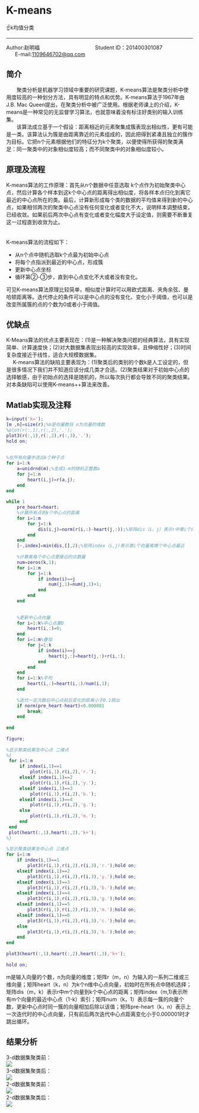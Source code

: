 # K-means
:point_up:k均值分类<br>
__________________________________________________________________________________________
Author:赵明福                                        Student ID：201400301087                            E-mail:1109646702@qq.com<br>
## 简介
　　聚类分析是机器学习领域中重要的研究课题，K-means算法是聚类分析中使用度较高的一种划分方法，具有明显的特点和优势。K-means算法于1967年由J.B. Mac Queen提出，在聚类分析中被广泛使用。根据老师课上的介绍，K-means是一种常见的无监督学习算法，也就意味着没有标注好类别的输入训练集。<br>
　　该算法成立基于一个假设：距离相近的元素聚集成簇表现出相似性，更有可能是一类。该算法认为簇是由距离靠近的元素组成的，因此把得到紧凑且独立的簇作为目标。它把n个元素根据他们的特征分为k个聚类，以便使得所获得的聚类满足：同一聚类中的对象相似度较高；而不同聚类中的对象相似度较小。
## 原理及流程　　　　　
K-means算法的工作原理：首先从n个数据中任意选取 k个点作为初始聚类中心点，然后计算各个样本到这k个中心点的距离得出相似度，将各样本点归化到离它最近的中心点所在的类。最后，计算新形成每个类的数据的平均值来得到新的中心点，如果相邻两次的聚类中心点没有任何变化或者变化不大，说明样本调整结束，已经收敛。如果前后两次中心点有变化或者变化幅度大于设定值，则需要不断重复这一过程直到收敛为止。<br>　

K-means算法的流程如下：
* 从n个点中随机选取k个点最为初始中心点　　
* 将每个点指派到最近的中心点，形成簇
* 更新中心点坐标　　　
* 循环第②-③步，直到中心点变化不大或者没有变化。<br>

可见K-means算法原理比较简单，相似度计算时可以用欧式距离、夹角余弦、曼哈顿距离等。迭代停止的条件可以是中心点的没有变化、变化小于阈值，也可以是改变所属簇的点的个数为0或者小于阈值。
## 优缺点
K-Means算法的优点主要表现在：(1)是一种解决聚类问题的经典算法，具有实现简单、计算速度快；(2)对大数据集表现出较高的实现效率，且伸缩性好；(3)时间复杂度接近于线性，适合大规模数据集。<br>　
K-means算法的缺陷主要表现为：(1)聚类后的类别的个数k是人工设定的，但是很多情况下我们并不知道应该分成几类才合适。(2)聚类结果对于初始中心点的选择敏感，由于初始点的选择是随机的，所以每次执行都会导致不同的聚类结果。对本条缺陷可以使用K-means++算法来改善。<br>
## Matlab实现及注释
```matlab
k=input('k=');
[m ,n]=size(r);%m是向量数目 n为向量的维数
%plot(r(:,1),r(:,2),'.');
plot3(r(:,1),r(:,2),r(:,3),'.');
hold on;
 
 
%在所有向量中选出k个种子点
for i=1:k
    a=unidrnd(m);%生成1-m的随机正整数a
    for j=1:n
        heart(i,j)=r(a,j);
    end
end
 
while 1
    pre_heart=heart;
    %计算所有点到k个中心点的距离
    for i=1:m
        for j=1:k
            dis(i,j)=norm(r(i,:)-heart(j,:));%矩阵dis（i，j）表示r中第i个向量到第j个中心点的距离
        end
    end
    [~,index]=min(dis,[],2);%矩阵index（i,j)表示第i个向量离哪个中心点最近
    
    %计算离每个中心点更接近的点数量
    num=zeros(k,1);
    for i=1:m
        for j=1:k
            if index(i)==j
                num(j,1)=num(j,1)+1;
            end
        end
    end
    
    
    %更新中心点向量
    for i=1:k%中心点置0
        heart(i,:)=0;
    end
    for i=1:m%叠加
        for j=1:k
            if index(i)==j
                heart(j,:)=heart(j,:)+r(i,:);
            end
        end
    end
    for i=1:k%平均
        heart(i,:)=heart(i,:)/num(i,1);
    end
    
    %迭代一定次数后中心点前后变化的距离小于0.1跳出
    if norm(pre_heart-heart)<0.000001
        break;
    end
    
end
 
figure;
 
%显示聚类结果及中心点 二维点
%{
 for i=1:m
     if index(i,1)==1
         plot(r(i,1),r(i,2),'r.');
     elseif index(i,1)==2
         plot(r(i,1),r(i,2),'y.');
     elseif index(i,1)==3
         plot(r(i,1),r(i,2),'b.');
     elseif index(i,1)==4
         plot(r(i,1),r(i,2),'g.');
     else
         plot(r(i,1),r(i,2),'m.');
     end
 end
 plot(heart(:,1),heart(:,2),'k+');
%}
 
%显示聚类结果及中心点 三维点
for i=1:m
    if index(i,1)==1
        plot3(r(i,1),r(i,2),r(i,3),'r.');hold on;
    elseif index(i,1)==2
        plot3(r(i,1),r(i,2),r(i,3),'y.');hold on;
    elseif index(i,1)==3
        plot3(r(i,1),r(i,2),r(i,3),'b.');hold on;
    elseif index(i,1)==4
        plot3(r(i,1),r(i,2),r(i,3),'g.');hold on;
    elseif index(i,1)==5
        plot3(r(i,1),r(i,2),r(i,3),'m.');hold on;
    elseif index(i,1)==6
        plot3(r(i,1),r(i,2),r(i,3),'c.');hold on;
    else
        plot3(r(i,1),r(i,2),r(i,3),'k.');hold on;
    end
end
 
plot3(heart(:,1),heart(:,2),heart(:,3),'k+');
 
hold on;
```
m是输入向量的个数，n为向量的维度；矩阵r（m，n）为输入的一系列二维或三维向量；矩阵heart（k，n）为k个n维中心点向量，初始时在所有点中随机选择；矩阵dis（m，k）表示r中m个向量到k个中心点的距离；矩阵index（m,1)表示所有m个向量的最近中心点（1-k）索引；矩阵num（k，1）表示每一簇的向量个数，更新中心点时同一簇的向量相加后除以该值；矩阵pre-heart（k，n）表示上一次迭代时的中心点向量，只有前后两次迭代中心点距离变化小于0.000001时才跳出循环。
## 结果分析
3-d数据集聚类前：<br>
![](https://github.com/Chicharito999/ImageCache/raw/master/image/图片1.png)<br>
3-d数据集聚类后：<br>
![](https://github.com/Chicharito999/ImageCache/raw/master/image/图片2.png)<br>
2-d数据集聚类前：<br>
![](https://github.com/Chicharito999/ImageCache/raw/master/image/图片3.png)<br>
2-d数据集聚类后：<br>
![](https://github.com/Chicharito999/ImageCache/raw/master/image/图片4.png)<br> 
